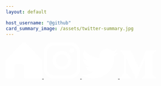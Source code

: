 ```yaml
---
layout: default

host_username: "@github"
card_summary_image: /assets/twitter-summary.jpg
---
```


<a href="https://fliptopbox.com/">
    <svg width="96" height="96" viewBox="0 0 96 96" fill="none" xmlns="http://www.w3.org/2000/svg">
    <path d="M0 48.7592V91.0624C0 93.7893 2.17624 96 4.86076 96H17.6203C20.3048 96 22.481 93.7893 22.481 91.0624V62.8773C22.481 60.1503 24.6572 57.9397 27.3418 57.9397H43.1392C45.8238 57.9397 48 60.1503 48 62.8773V91.0624C48 93.7893 50.1762 96 52.8608 96H91.1392C93.8238 96 96 93.7893 96 91.0624V48.7592C96 47.4497 95.4879 46.1938 94.5763 45.2678L51.4371 1.4462C49.5388 -0.482068 46.4612 -0.482068 44.5629 1.4462L1.42368 45.2678C0.512114 46.1938 0 47.4497 0 48.7592Z" fill="white"/>
    </svg>
</a>

<a href="https://www.instagram.com/flip.top.box/">
    <svg width="96" height="96" viewBox="0 0 96 96" fill="none" xmlns="http://www.w3.org/2000/svg">
    <path d="M69.5069 0H26.492C11.8843 0 0 11.8849 0 26.4925V69.5075C0 84.1157 11.8843 96 26.492 96H69.5069C84.1157 96 96 84.1151 96 69.5075V26.4925C96.0006 11.8849 84.1157 0 69.5069 0ZM87.483 69.5075C87.483 79.4191 79.4191 87.4824 69.5075 87.4824H26.492C16.5809 87.483 8.51759 79.4191 8.51759 69.5075V26.4925C8.51759 16.5815 16.5809 8.51759 26.492 8.51759H69.5069C79.4185 8.51759 87.4824 16.5815 87.4824 26.4925L87.483 69.5075Z" fill="white"/>
    <path d="M48 23.2644C34.3599 23.2644 23.2632 34.3611 23.2632 48.0012C23.2632 61.6406 34.3599 72.7368 48 72.7368C61.6401 72.7368 72.7368 61.6406 72.7368 48.0012C72.7368 34.3611 61.6401 23.2644 48 23.2644ZM48 64.2186C39.0571 64.2186 31.7808 56.9435 31.7808 48.0006C31.7808 39.0571 39.0565 31.7814 48 31.7814C56.9435 31.7814 64.2192 39.0571 64.2192 48.0006C64.2192 56.9435 56.9429 64.2186 48 64.2186Z" fill="white"/>
    <path d="M73.7743 16.042C72.1332 16.042 70.5211 16.7064 69.3622 17.8705C68.1975 19.0289 67.528 20.6415 67.528 22.2883C67.528 23.9299 68.1981 25.542 69.3622 26.706C70.5205 27.8644 72.1332 28.5345 73.7743 28.5345C75.421 28.5345 77.028 27.8644 78.192 26.706C79.3561 25.542 80.0205 23.9293 80.0205 22.2883C80.0205 20.6415 79.3561 19.0289 78.192 17.8705C77.0337 16.7064 75.421 16.042 73.7743 16.042Z" fill="white"/>
    </svg>
</a>

<a href="https://twitter.com/fliptopbox13">
    <svg width="96" height="79" viewBox="0 0 96 79" fill="none" xmlns="http://www.w3.org/2000/svg">
    <path d="M96 9.73307C92.468 11.2995 88.6721 12.3583 84.6881 12.8337C88.7539 10.3968 91.8774 6.53804 93.3477 1.93968C89.5419 4.19635 85.327 5.83498 80.8406 6.71789C77.2481 2.89085 72.1293 0.5 66.4644 0.5C53.7514 0.5 44.4058 12.3613 47.2791 24.678C30.9101 23.8571 16.3974 16.0173 6.68342 4.10456C1.52412 12.953 4.0073 24.5329 12.7785 30.3939C9.55037 30.2919 6.51262 29.4059 3.85771 27.9306C3.64404 37.0537 10.183 45.5844 19.6546 47.4872C16.8827 48.2413 13.8466 48.4139 10.7606 47.8243C13.2664 55.647 20.5405 61.3401 29.1591 61.4987C20.8786 67.9864 10.4496 70.8841 0 69.653C8.71596 75.2398 19.0688 78.5 30.1913 78.5C66.758 78.5 87.4173 47.6212 86.1721 19.9262C90.0207 17.15 93.3595 13.6819 96 9.73307Z" fill="white"/>
    </svg>
</a>

<a href="https://medium.com/@response.write">
    <svg width="96" height="75" viewBox="0 0 96 75" fill="none" xmlns="http://www.w3.org/2000/svg">
    <path d="M88.34 8.81447L96 1.58289V0H69.464L50.552 46.4526L29.036 0H1.212V1.58289L10.16 12.2132C11.032 12.9987 11.488 14.1474 11.372 15.3039V57.0789C11.648 58.5829 11.152 60.1303 10.08 61.2237L0 73.2789V74.8421H28.58V73.2592L18.5 61.2237C17.408 60.1263 16.892 58.6066 17.112 57.0789V20.9447L42.2 74.8618H45.116L66.688 20.9447V63.8961C66.688 65.029 66.688 65.2618 65.936 66.0039L58.176 73.4132V75H95.824V73.4171L88.344 66.1895C87.688 65.7 87.348 64.8789 87.488 64.0816V10.9224C87.348 10.1211 87.684 9.3 88.34 8.81447Z" fill="white"/>
    </svg>
</a>

